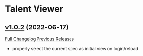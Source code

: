# Talent Viewer

## [v1.0.2](https://github.com/Numynum/TalentViewer/tree/v1.0.2) (2022-06-17)
[Full Changelog](https://github.com/Numynum/TalentViewer/compare/v1.0.0...v1.0.2) [Previous Releases](https://github.com/Numynum/TalentViewer/releases)

- properly select the current spec as initial view on login/reload  
